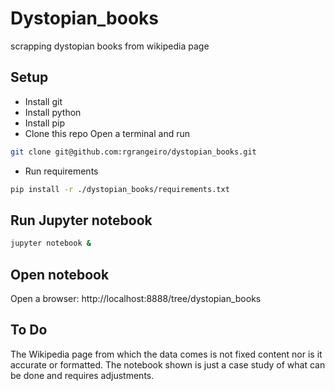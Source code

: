 # Dystopian_books
scrapping dystopian books from wikipedia page

## Setup
- Install git
- Install python
- Install pip
- Clone this repo
Open a terminal and run
```sh
git clone git@github.com:rgrangeiro/dystopian_books.git
```
- Run requirements
```sh
pip install -r ./dystopian_books/requirements.txt
```

## Run Jupyter notebook
```sh
jupyter notebook &
```

## Open notebook
Open a browser: http://localhost:8888/tree/dystopian_books

## To Do
The Wikipedia page from which the data comes is not fixed content nor is it accurate or formatted. The notebook shown is just a case study of what can be done and requires adjustments.